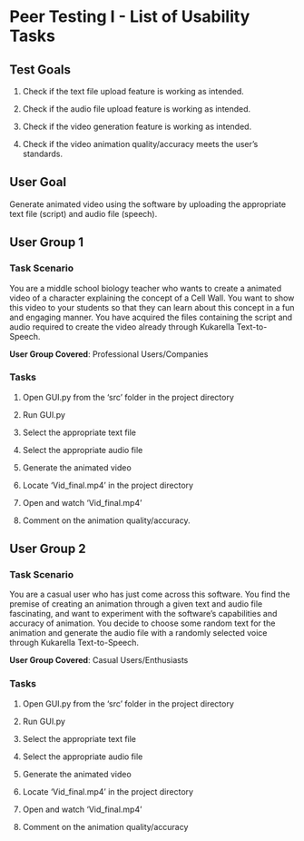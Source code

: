 # **Peer Testing I - List of Usability Tasks**

## **Test Goals**

1. Check if the text file upload feature is working as intended.

2. Check if the audio file upload feature is working as intended.

3. Check if the video generation feature is working as intended.

4. Check if the video animation quality/accuracy meets the user’s standards.

## **User Goal**

Generate animated video using the software by uploading the appropriate text file (script) and audio file (speech).

## **User Group 1**

### **Task Scenario**

You are a middle school biology teacher who wants to create a animated video of a character explaining the concept of a Cell Wall. You want to show this video to your students so that they can learn about this concept in a fun and engaging manner. You have acquired the files containing the script and audio required to create the video already through Kukarella Text-to-Speech.

**User Group Covered**: Professional Users/Companies

### **Tasks**

1. Open GUI.py from the ‘src’ folder in the project directory

2. Run GUI.py

3. Select the appropriate text file

4. Select the appropriate audio file

5. Generate the animated video

6. Locate ‘Vid_final.mp4’ in the project directory

7. Open and watch ‘Vid_final.mp4’

8. Comment on the animation quality/accuracy.

## **User Group 2**

### **Task Scenario**

You are a casual user who has just come across this software. You find the premise of creating an animation through a given text and audio file fascinating, and want to experiment with the software’s capabilities and accuracy of animation. You decide to choose some random text for the animation and generate the audio file with a randomly selected voice through Kukarella Text-to-Speech.

**User Group Covered**: Casual Users/Enthusiasts

### **Tasks**

1. Open GUI.py from the ‘src’ folder in the project directory

2. Run GUI.py

3. Select the appropriate text file

4. Select the appropriate audio file

5. Generate the animated video

6. Locate ‘Vid_final.mp4’ in the project directory

7. Open and watch ‘Vid_final.mp4’

8. Comment on the animation quality/accuracy
